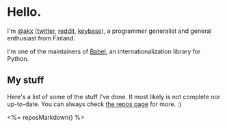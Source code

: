 # Hello.

I'm [@akx](https://github.com/akx) ([twitter](https://twitter.com/akx), [reddit](https://reddit.com/u/akx), [keybase](https://keybase.io/akx)),
a programmer generalist and general enthusiast from Finland.

I'm one of the maintainers of [Babel](https://github.com/python-babel/babel), an internationalization library for Python.

## My stuff

Here's a list of some of the stuff I've done. 
It most likely is not complete nor up-to-date. You can always check [the repos page](https://github.com/akx?tab=repositories) for more. :)

<%= reposMarkdown() %>
